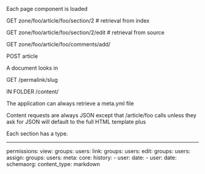 Each page component is loaded 

GET zone/foo/article/foo/section/2 # retrieval from index

GET zone/foo/article/foo/section/2/edit # retrieval from source

GET zone/foo/article/foo/comments/add/

POST article

A document looks in 

GET /permalink/slug


IN FOLDER /content/


The application can always retrieve a meta.yml file 


Content requests are always JSON except that /article/foo calls unless they ask for JSON will default to the full HTML template plus 


Each section has a type. 



---

permissions: 
  view: 
    groups: 
    users: 
  link:
    groups: 
    users: 
  edit:
    groups: 
    users: 
  assign:
    groups: 
    users: 
meta:
  core: 
	history:
		- user:
		  date: 
		- user: 
		  date:
  schemaorg: 
content_type: markdown
